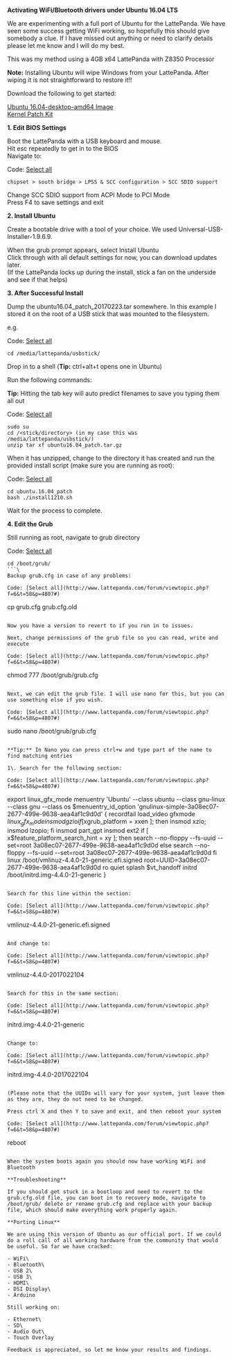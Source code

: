 **Activating WiFi/Bluetooth drivers under Ubuntu 16.04 LTS**

We are experimenting with a full port of Ubuntu for the LattePanda. We have seen some success getting WiFi working, so hopefully this should give somebody a clue. If I have missed out anything or need to clarify details please let me know and I will do my best.

This was my method using a 4GB x64 LattePanda with Z8350 Processor

**Note:** Installing Ubuntu will wipe Windows from your LattePanda. After wiping it is not straightforward to restore it!!

Download the following to get started:

[Ubuntu 16.04-desktop-amd64 Image](http://releases.ubuntu.com/16.04/)\
[Kernel Patch Kit](https://drive.google.com/open?id=0BzUYTecbiooHZHpxcEhTaTA1b1E)

**1\. Edit BIOS Settings**

Boot the LattePanda with a USB keyboard and mouse.\
Hit esc repeatedly to get in to the BIOS\
Navigate to:

Code: [Select all](http://www.lattepanda.com/forum/viewtopic.php?f=6&t=58&p=4807#)

```
chipset > south bridge > LPSS & SCC configuration > SCC SDIO support
```

Change SCC SDIO support from ACPI Mode to PCI Mode\
Press F4 to save settings and exit

**2\. Install Ubuntu**

Create a bootable drive with a tool of your choice. We used Universal-USB-Installer-1.9.6.9.

When the grub prompt appears, select Install Ubuntu\
Click through with all default settings for now, you can download updates later.\
(If the LattePanda locks up during the install, stick a fan on the underside and see if that helps)

**3\. After Successful Install**

Dump the ubuntu16.04_patch_20170223.tar somewhere. In this example I stored it on the root of a USB stick that was mounted to the filesystem.

e.g.

Code: [Select all](http://www.lattepanda.com/forum/viewtopic.php?f=6&t=58&p=4807#)

```
cd /media/lattepanda/usbstick/
```

Drop in to a shell (**Tip:** ctrl+alt+t opens one in Ubuntu)

Run the following commands:

**Tip:** Hitting the tab key will auto predict filenames to save you typing them all out

Code: [Select all](http://www.lattepanda.com/forum/viewtopic.php?f=6&t=58&p=4807#)

```
sudo su
cd /<stick/directory> (in my case this was /media/lattepanda/usbstick/)
unzip tar xf ubuntu16.04_patch.tar.gz
```

When it has unzipped, change to the directory it has created and run the provided install script (make sure you are running as root):

Code: [Select all](http://www.lattepanda.com/forum/viewtopic.php?f=6&t=58&p=4807#)

```
cd ubuntu.16.04_patch
bash ./install1210.sh

```

Wait for the process to complete.

**4\. Edit the Grub**

Still running as root, navigate to grub directory

Code: [Select all](http://www.lattepanda.com/forum/viewtopic.php?f=6&t=58&p=4807#)

```
cd /boot/grub/
```\
Backup grub.cfg in case of any problems:

Code: [Select all](http://www.lattepanda.com/forum/viewtopic.php?f=6&t=58&p=4807#)

```
cp grub.cfg grub.cfg.old
```

Now you have a version to revert to if you run in to issues.

Next, change permissions of the grub file so you can read, write and execute

Code: [Select all](http://www.lattepanda.com/forum/viewtopic.php?f=6&t=58&p=4807#)

```
chmod 777 /boot/grub/grub.cfg
```

Next, we can edit the grub file. I will use nano for this, but you can use something else if you wish.

Code: [Select all](http://www.lattepanda.com/forum/viewtopic.php?f=6&t=58&p=4807#)

```
sudo nano /boot/grub/grub.cfg
```

**Tip:** In Nano you can press ctrl+w and type part of the name to find matching entries

1\. Search for the following section:

Code: [Select all](http://www.lattepanda.com/forum/viewtopic.php?f=6&t=58&p=4807#)

```
export linux_gfx_mode
menuentry 'Ubuntu' --class ubuntu --class gnu-linux --class gnu --class os $menuentry_id_option 'gnulinux-simple-3a08ec07-2677-499e-9638-aea4af1c9d0d' {
	recordfail
	load_video
	gfxmode $linux_gfx_mode
	insmod gzio
	if [ x$grub_platform = xxen ]; then insmod xzio; insmod lzopio; fi
	insmod part_gpt
	insmod ext2
	if [ x$feature_platform_search_hint = xy ]; then
	  search --no-floppy --fs-uuid --set=root  3a08ec07-2677-499e-9638-aea4af1c9d0d
	else
	  search --no-floppy --fs-uuid --set=root 3a08ec07-2677-499e-9638-aea4af1c9d0d
	fi
	linux	/boot/vmlinuz-4.4.0-21-generic.efi.signed root=UUID=3a08ec07-2677-499e-9638-aea4af1c9d0d ro  quiet splash $vt_handoff
	initrd	/boot/initrd.img-4.4.0-21-generic
}
```

Search for this line within the section:

Code: [Select all](http://www.lattepanda.com/forum/viewtopic.php?f=6&t=58&p=4807#)

```
vmlinuz-4.4.0-21-generic.efi.signed
```

And change to:

Code: [Select all](http://www.lattepanda.com/forum/viewtopic.php?f=6&t=58&p=4807#)

```
vmlinuz-4.4.0-2017022104
```

Search for this in the same section:

Code: [Select all](http://www.lattepanda.com/forum/viewtopic.php?f=6&t=58&p=4807#)

```
initrd.img-4.4.0-21-generic
```

Change to:

Code: [Select all](http://www.lattepanda.com/forum/viewtopic.php?f=6&t=58&p=4807#)

```
initrd.img-4.4.0-2017022104
```

(Please note that the UUIDs will vary for your system, just leave them as they are, they do not need to be changed.

Press ctrl X and then Y to save and exit, and then reboot your system

Code: [Select all](http://www.lattepanda.com/forum/viewtopic.php?f=6&t=58&p=4807#)

```
reboot
```

When the system boots again you should now have working WiFi and Bluetooth

**Troubleshooting**

If you should get stuck in a bootloop and need to revert to the grub.cfg.old file, you can boot in to recovery mode, navigate to /boot/grub/ delete or rename grub.cfg and replace with your backup file, which should make everything work properly again.

**Porting Linux**

We are using this version of Ubuntu as our official port. If we could do a roll call of all working hardware from the community that would be useful. So far we have cracked:

- WiFi\
- Bluetooth\
- USB 2\
- USB 3\
- HDMI\
- DSI Display\
- Arduino

Still working on:

- Ethernet\
- SD\
- Audio Out\
- Touch Overlay

Feedback is appreciated, so let me know your results and findings.
